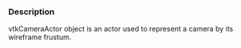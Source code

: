 ### Description

vtkCameraActor object is an actor used to represent a camera by its wireframe frustum.
